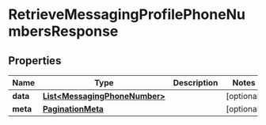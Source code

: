# RetrieveMessagingProfilePhoneNumbersResponse

## Properties
Name | Type | Description | Notes
------------ | ------------- | ------------- | -------------
**data** | [**List&lt;MessagingPhoneNumber&gt;**](MessagingPhoneNumber.md) |  |  [optional]
**meta** | [**PaginationMeta**](PaginationMeta.md) |  |  [optional]
